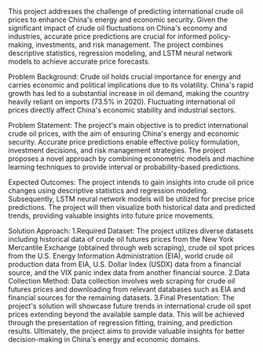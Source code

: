 This project addresses the challenge of predicting international crude oil prices to enhance China's energy and economic security. Given the significant impact of crude oil fluctuations on China's economy and industries, accurate price predictions are crucial for informed policy-making, investments, and risk management. The project combines descriptive statistics, regression modeling, and LSTM neural network models to achieve accurate price forecasts.

Problem Background:
Crude oil holds crucial importance for energy and carries economic and political implications due to its volatility. China's rapid growth has led to a substantial increase in oil demand, making the country heavily reliant on imports (73.5% in 2020). Fluctuating international oil prices directly affect China's economic stability and industrial sectors.

Problem Statement:
The project's main objective is to predict international crude oil prices, with the aim of ensuring China's energy and economic security. Accurate price predictions enable effective policy formulation, investment decisions, and risk management strategies. The project proposes a novel approach by combining econometric models and machine learning techniques to provide interval or probability-based predictions.

Expected Outcomes:
The project intends to gain insights into crude oil price changes using descriptive statistics and regression modeling. Subsequently, LSTM neural network models will be utilized for precise price predictions. The project will then visualize both historical data and predicted trends, providing valuable insights into future price movements.

Solution Approach:
1.Required Dataset: 
The project utilizes diverse datasets including historical data of crude oil futures prices from the New York Mercantile Exchange (obtained through web scraping), crude oil spot prices from the U.S. Energy Information Administration (EIA), world crude oil production data from EIA, U.S. Dollar Index (USDX) data from a financial source, and the VIX panic index data from another financial source.
2.Data Collection Method:
Data collection involves web scraping for crude oil futures prices and downloading from relevant databases such as EIA and financial sources for the remaining datasets.
3.Final Presentation:
The project's solution will showcase future trends in international crude oil spot prices extending beyond the available sample data. This will be achieved through the presentation of regression fitting, training, and prediction results. Ultimately, the project aims to provide valuable insights for better decision-making in China's energy and economic domains.
